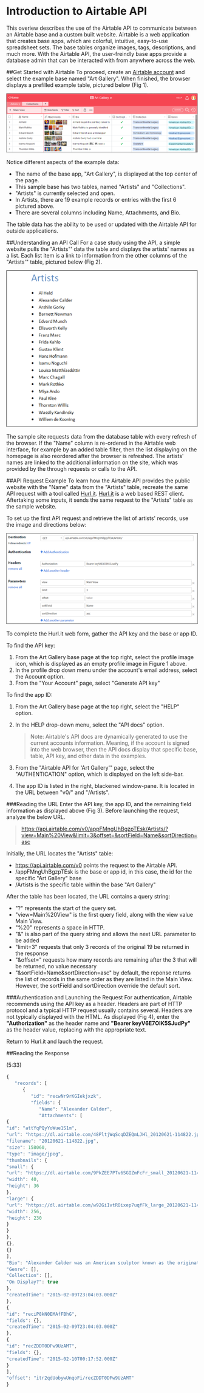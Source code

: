 # Introduction to Airtable API

This overiew describes the use of the Airtable API to communicate between an Airtable base and a custom built website. Airtable is a web application that creates base apps, which are colorful, intuitive, easy-to-use spreadsheet sets. The base tables organize images, tags, descriptions, and much more. With the Airtable API, the user-freindly base apps provide a database admin that can be interacted with from anywhere across the web.

##Get Started with Airtable
To proceed, create an [Airtable account](https://airtable.com/) and select the example base named "Art Gallery". When finished, the browser displays a prefilled example table, pictured below (Fig 1).

![alt text](https://github.com/techwriterjoe/introduction-airtable-api/blob/master/art-gallery-base-outline.png "Art Gallery base and Artists table")

Notice different aspects of the example data:
- The name of the base app, "Art Gallery", is displayed at the top center of the page. 
- This sample base has two tables, named "Artists" and "Collections". 
- "Artists" is currently selected and open. 
- In Artists, there are 19 example records or entries with the first 6 pictured above. 
- There are several columns including Name, Attachments, and Bio. 

The table data has the ability to be used or updated with the Airtable API for outside applications.

##Understanding an API Call 
For a case study using the API, a simple website pulls the "Artists"' data the table and displays the artists' names as a list. Each list item is a link to information from the other columns of the "Artists'" table, pictured below (Fig  2).

![alt text](https://github.com/techwriterjoe/introduction-airtable-api/blob/master/artists-website-homepage-outline.png "Artists homepage")

The sample site requests data from the database table with every refresh of the browser. If the "Name" column is re-ordered in the Airtable web interface, for example by an added table filter, then the list displaying on the homepage is also reordered after the browser is refreshed. The artists' names are linked to the additional information on the site, which was provided by the through requests or calls to the API.

##API Request Example
To learn how the Airtable API provides the public website with the "Name" data from the "Artists" table, recreate the same API request with a tool called [Hurl.it](https://www.hurl.it/). [Hurl.it](https://www.hurl.it/) is a web based REST client. Aftertaking some inputs, it sends the same request to the "Artists" table as the sample website. 

To set up the first API request and retrieve the list of artists' records, use the image and directions below: 

![alt text](https://github.com/techwriterjoe/introduction-airtable-api/blob/master/hurl-it-request-outline.png "Hurl.it request information")

To complete the Hurl.it web form, gather the API key and the base or app ID.  

To find the API key:

1. From the Art Gallery base page at the top right, select the profile image icon, which is displayed as an empty profile image in Figure 1 above.
2. In the profile drop down menu under the account's email address, select the Account option.
3. From the "Your Account" page, select "Generate API key"

To find the app ID:

1. From the Art Gallery base page at the top right, select the "HELP" option.
2. In the HELP drop-down menu, select the "API docs" option.

   >Note: Airtable's API docs are dynamically generated to use the current accounts information. Meaning, if the account is signed into the web browser, then the API docs display that specific base, table, API key, and other data in the examples. 

3. From the "Airtable API for 'Art Gallery'" page, select the "AUTHENTICATION" option, which is displayed on the left side-bar.
4. The app ID is listed in the right, blackened window-pane. It is located in the URL between "v0/" and "/Artists".

###Reading the URL
Enter the API key, the app ID, and the remaining field information as displayed above (Fig 3). Before launching the request, analyze the below URL.

>https://api.airtable.com/v0/appFMngUhBgzpTEsk/Artists/?view=Main%20View&limit=3&offset=&sortField=Name&sortDirection=asc

Initially, the URL locates the "Artists" table:
- https://api.airtable.com/v0 points the request to the Airtable API. 
- /appFMngUhBgzpTEsk is the base or app id, in this case, the id for the specific "Art Gallery" base
- /Artists is the specific table within the base "Art Gallery"

After the table has been located, the URL contains a query string:

- "?" represents the start of the query set.
- "view=Main%20View" is the first query field, along with the view value Main View. 
- "%20" represents a space in HTTP.
- "&" is also part of the query string and allows the next URL parameter to be added
- "limit=3" requests that only 3 records of the original 19 be returned in the response
- "&offset=" requests how many records are remaining after the 3 that will be returned, no value necessary
- "&sortField=Name&sortDirection=asc" by default, the reponse returns the list of records in the same order as they are listed in the Main View. However, the sortField and sortDirection override the default sort.

###Authentication and Launching the Request
For authentication, Airtable recommends using the API key as a header. Headers are part of HTTP protocol and a typical HTTP request usually contains several. Headers are not typically displayed with the HTML. As displayed (Fig 4), enter the __"Authorization"__ as the header name and __"Bearer keyV6E7OIK5SJudPy"__ as the header value, replacing with the appropriate text.

Return to Hurl.it and lauch the request.

##Reading the Response

(5:33)
```javascript
{
   "records": [
      {
         "id": "recwNr9rKGIekjxzk",
         "fields": {
            "Name": "Alexander Calder",
            "Attachments": [
{
"id": "attYqPQyYoWue1S1m",
"url": "https://dl.airtable.com/48PltjWqScqDZEQmLJHl_20120621-114822.jpg",
"filename": "20120621-114822.jpg",
"size": 158060,
"type": "image/jpeg",
"thumbnails": {
"small": {
"url": "https://dl.airtable.com/9PkZEE7PTv6SGIZmFcFr_small_20120621-114822.jpg",
"width": 40,
"height": 36
},
"large": {
"url": "https://dl.airtable.com/w92GiIvtROixep7uqfFk_large_20120621-114822.jpg",
"width": 256,
"height": 230
}
}
},
{},
{}
],
"Bio": "Alexander Calder was an American sculptor known as the originator of the mobile, a type of kinetic sculpture made with delicately balanced or suspended components which move in response to motor power or air currents. Calder’s stationary sculptures are called stabiles. He also produced numerous wire figures, notably for a miniature circus.\n",
"Genre": [],
"Collection": [],
"On Display?": true
},
"createdTime": "2015-02-09T23:04:03.000Z"
},
{
"id": "reciP8kN0EMAfFBhG",
"fields": {},
"createdTime": "2015-02-09T23:04:03.000Z"
},
{
"id": "recZDDT0DFw9UzAMT",
"fields": {},
"createdTime": "2015-02-10T00:17:52.000Z"
}
],
"offset": "itr2qdUobywUnqoFi/recZDDT0DFw9UzAMT"
}
```





